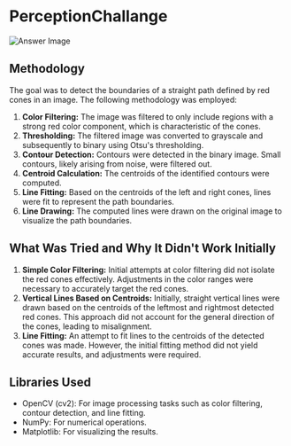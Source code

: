 # PerceptionChallange

![Answer Image](answer.png)

## Methodology

The goal was to detect the boundaries of a straight path defined by red cones in an image. The following methodology was employed:

1. **Color Filtering:** The image was filtered to only include regions with a strong red color component, which is characteristic of the cones.
2. **Thresholding:** The filtered image was converted to grayscale and subsequently to binary using Otsu's thresholding.
3. **Contour Detection:** Contours were detected in the binary image. Small contours, likely arising from noise, were filtered out.
4. **Centroid Calculation:** The centroids of the identified contours were computed.
5. **Line Fitting:** Based on the centroids of the left and right cones, lines were fit to represent the path boundaries.
6. **Line Drawing:** The computed lines were drawn on the original image to visualize the path boundaries.

## What Was Tried and Why It Didn't Work Initially

1. **Simple Color Filtering:** Initial attempts at color filtering did not isolate the red cones effectively. Adjustments in the color ranges were necessary to accurately target the red cones.
2. **Vertical Lines Based on Centroids:** Initially, straight vertical lines were drawn based on the centroids of the leftmost and rightmost detected red cones. This approach did not account for the general direction of the cones, leading to misalignment.
3. **Line Fitting:** An attempt to fit lines to the centroids of the detected cones was made. However, the initial fitting method did not yield accurate results, and adjustments were required.

## Libraries Used

- OpenCV (cv2): For image processing tasks such as color filtering, contour detection, and line fitting.
- NumPy: For numerical operations.
- Matplotlib: For visualizing the results.
